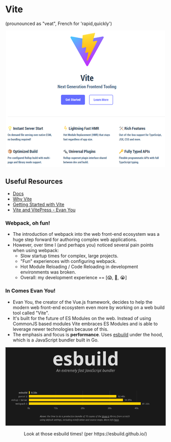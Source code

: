 # Vite

(prounounced as "veat", French for 'rapid,quickly')

<p align="center">
  <img src="./images/02__vite.png" width="500px">
</p>

## Useful Resources

- [Docs](https://vitejs.dev/)
- [Why Vite](https://vitejs.dev/guide/why.html)
- [Getting Started with Vite](https://vitejs.dev/guide/)
- [Vite and VitePress - Evan You](https://www.youtube.com/watch?v=xXrhg26VCSc)

### Webpack, oh fun!

- The introduction of webpack into the web front-end ecosystem was a huge step forward for authoring complex web applications.
- However, over time I (and perhaps you) noticed several pain points when using webpack:
    - Slow startup times for complex, large projects.
    - "Fun" experiences with configuring webpack.
    - Hot Module Reloading / Code Reloading in development environments was broken.
    - Overall: my development experience == [😱, 🤢, 😭]

### In Comes Evan You!

- Evan You, the creator of the Vue.js framework, decides to help the modern web front-end ecosystem even more by working on a web build tool called "Vite".
- It's built for the future of ES Modules on the web. Instead of using CommonJS based modules Vite embraces ES Modules and is able to leverage newer technologies because of this.
- The emphasis and focus is **performance**. Uses [esbuild](https://esbuild.github.io/) under the hood, which is a JavaScript bundler built in Go.

<p align="center">
  <img src="./images/02__esbuild_times.png" width="700px">
  <p align="center">Look at those esbuild times! (per https://esbuild.github.io/)</p>
</p>

